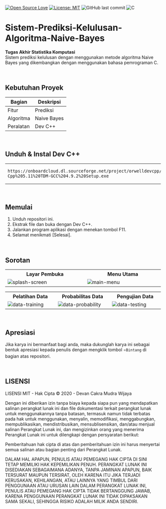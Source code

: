 [![Open Source Love](https://badges.frapsoft.com/os/v1/open-source.svg?style=flat)](https://github.com/ellerbrock/open-source-badges/)
[![License: MIT](https://img.shields.io/badge/License-MIT-green.svg)](https://opensource.org/licenses/MIT)
![GitHub last commit](https://img.shields.io/github/last-commit/devancakra/Sistem-Prediksi-Kelulusan-Algoritma-Naive-Bayes)
![C](https://img.shields.io/badge/c%20-%2300599C.svg?&logo=c&logoColor=white)

# Sistem-Prediksi-Kelulusan-Algoritma-Naive-Bayes
<strong>Tugas Akhir Statistika Komputasi</strong><br>
Sistem prediksi kelulusan dengan menggunakan metode algoritma Naive Bayes yang dikembangkan dengan menggunakan bahasa pemrograman C.

<br>

## Kebutuhan Proyek
| Bagian | Deskripsi |
| --- | --- |
| Fitur | Prediksi |
| Algoritma | Naive Bayes |
| Peralatan | Dev C++ |

<br>

## Unduh & Instal Dev C++

<table><tr><td width="840">
  
```
https://onboardcloud.dl.sourceforge.net/project/orwelldevcpp/Setup%20Releases/Dev-Cpp%205.11%20TDM-GCC%204.9.2%20Setup.exe
```

</td></tr></table>

<br>

## Memulai
1. Unduh repositori ini.<br>
2. Ekstrak file dan buka dengan Dev C++.<br>
3. Jalankan program aplikasi dengan menekan tombol F11.<br>
4. Selamat menikmati [Selesai].

<br>

## Sorotan
<table>
<tr>
<th width="420">Layar Pembuka</th>
<th width="420">Menu Utama</th>
</tr>
<tr>
<td><img src="https://github.com/devancakra/Sistem-Prediksi-Kelulusan-Algoritma-Naive-Bayes/assets/54527592/fd931ea2-2187-4418-aa04-c68a45c1a0d9" alt="splash-screen"></td>
<td><img src="https://github.com/devancakra/Sistem-Prediksi-Kelulusan-Algoritma-Naive-Bayes/assets/54527592/9db9421e-5e91-47d7-93ca-c138ea75632d" alt="main-menu"></td>
</tr>
</table>
<table>
<tr>
<th width="280">Pelatihan Data</th>
<th width="280">Probabilitas Data</th>
<th width="280">Pengujian Data</th>
</tr>
<tr>
<td><img src="https://github.com/devancakra/Sistem-Prediksi-Kelulusan-Algoritma-Naive-Bayes/assets/54527592/1676bd54-ec91-4891-b8e7-2c3ae47ce478" alt="data-training"></td>
<td><img src="https://github.com/devancakra/Sistem-Prediksi-Kelulusan-Algoritma-Naive-Bayes/assets/54527592/6fb22b00-cfcb-4238-ae8c-75da25d492ab" alt="data-probability"></td>
<td><img src="https://github.com/devancakra/Sistem-Prediksi-Kelulusan-Algoritma-Naive-Bayes/assets/54527592/57f2df8e-c726-46d8-ad65-c8efa0543f56" alt="data-testing"></td>
</tr>
</table>

<br>

## Apresiasi
Jika karya ini bermanfaat bagi anda, maka dukunglah karya ini sebagai bentuk apresiasi kepada penulis dengan mengklik tombol ``` ⭐Bintang ``` di bagian atas repositori.

<br>

## LISENSI 
LISENSI MIT - Hak Cipta © 2020 - Devan Cakra Mudra Wijaya

Dengan ini diberikan izin tanpa biaya kepada siapa pun yang mendapatkan salinan perangkat lunak ini dan file dokumentasi terkait perangkat lunak untuk menggunakannya tanpa batasan, termasuk namun tidak terbatas pada hak untuk menggunakan, menyalin, memodifikasi, menggabungkan, mempublikasikan, mendistribusikan, mensublisensikan, dan/atau menjual salinan Perangkat Lunak ini, dan mengizinkan orang yang menerima Perangkat Lunak ini untuk dilengkapi dengan persyaratan berikut:

Pemberitahuan hak cipta di atas dan pemberitahuan izin ini harus menyertai semua salinan atau bagian penting dari Perangkat Lunak.

DALAM HAL APAPUN, PENULIS ATAU PEMEGANG HAK CIPTA DI SINI TETAP MEMILIKI HAK KEPEMILIKAN PENUH. PERANGKAT LUNAK INI DISEDIAKAN SEBAGAIMANA ADANYA, TANPA JAMINAN APAPUN, BAIK TERSURAT MAUPUN TERSIRAT, OLEH KARENA ITU JIKA TERJADI KERUSAKAN, KEHILANGAN, ATAU LAINNYA YANG TIMBUL DARI PENGGUNAAN ATAU URUSAN LAIN DALAM PERANGKAT LUNAK INI, PENULIS ATAU PEMEGANG HAK CIPTA TIDAK BERTANGGUNG JAWAB, KARENA PENGGUNAAN PERANGKAT LUNAK INI TIDAK DIPAKSAKAN SAMA SEKALI, SEHINGGA RISIKO ADALAH MILIK ANDA SENDIRI.
